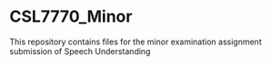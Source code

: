 # CSL7770_Minor
This repository contains files for the minor examination assignment submission of Speech Understanding
